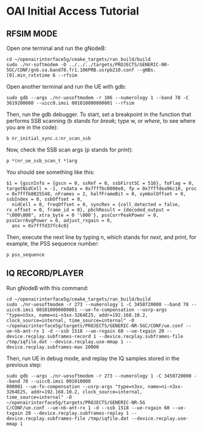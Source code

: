 # OAI Initial Access Tutorial

## RFSIM MODE 

Open one terminal and run the gNodeB: 

```
cd ~/openairinterface5g/cmake_targets/ran_build/build
sudo ./nr-softmodem -O ../../../targets/PROJECTS/GENERIC-NR-5GC/CONF/gnb.sa.band78.fr1.106PRB.usrpb210.conf --gNBs.[0].min_rxtxtime 6 --rfsim
```

Open another terminal and run the UE with gdb:

```
sudo gdb --args ./nr-uesoftmodem -r 106 --numerology 1 --band 78 -C 3619200000 --uicc0.imsi 001010000000001 --rfsim
```


Then, run the gdb debugger. To start, set a breakpoint in the function that performs SSB scanning (b stands for _break_; type w, or _where_, to see where you are in the code):
```
b nr_initial_sync.c:nr_scan_ssb
```
Now, check the SSB scan args (p stands for _print_):
```
p *(nr_ue_ssb_scan_t *)arg
```
You should see something like this: 
```
$1 = {gscnInfo = {gscn = 0, ssRef = 0, ssbFirstSC = 516}, foFlag = 0, targetNidCell = -1, rxdata = 0x7fffbc0008e0, fp = 0x7fffdea96c10, proc = 0x7fffb8025548, nFrames = 2, halfFrameBit = 0, symbolOffset = 0, ssbIndex = 0, ssbOffset = 0, 
  nidCell = 0, freqOffset = 0, syncRes = {cell_detected = false, rx_offset = 0, frame_id = 0}, pbchResult = {decoded_output = "\000\000", xtra_byte = 0 '\000'}, pssCorrPeakPower = 0, pssCorrAvgPower = 0, adjust_rxgain = 0, 
  ans = 0x7fffd37fc4c0}
```
Then, execute the next line by typing n, which stands for _next_, and print, for example, the PSS sequence number:
```
p pss_sequence
```


## IQ RECORD/PLAYER

Run gNodeB with this command: 

```
cd ~/openairinterface5g/cmake_targets/ran_build/build
sudo ./nr-uesoftmodem -r 273 --numerology 1 -C 3450720000 --band 78 --uicc0.imsi 001010000000001 --ue-fo-compensation --usrp-args "type=n3xx, name=ni-n3xx-3264E25, addr=192.168.10.2, clock_source=internal, time_source=internal" -O ~/openairinterface5g/targets/PROJECTS/GENERIC-NR-5GC/CONF/ue.conf --ue-nb-ant-rx 1 -d --ssb 1518 --ue-rxgain 60 --ue-txgain 20 --device.recplay.subframes-record 1 --device.recplay.subframes-file /tmp/iqfile.dat --device.recplay.use-mmap 1 --device.recplay.subframes-max 20000
```

Then, run UE in debug mode, and replay the IQ samples stored in the previous step:

```
sudo gdb --args ./nr-uesoftmodem -r 273 --numerology 1 -C 3450720000 --band 78 --uicc0.imsi 001010000
000001 --ue-fo-compensation --usrp-args "type=n3xx, name=ni-n3xx-3264E25, addr=192.168.10.2, clock_source=internal, time_source=internal" -O ~/openairinterface5g/targets/PROJECTS/GENERIC-NR-5G
C/CONF/ue.conf --ue-nb-ant-rx 1 -d --ssb 1518 --ue-rxgain 60 --ue-txgain 20 --device.recplay.subframes-replay 1 --device.recplay.subframes-file /tmp/iqfile.dat --device.recplay.use-mmap 1
```
